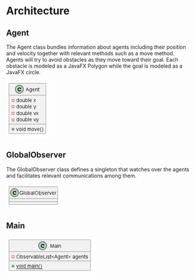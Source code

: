 # Architecture

## Agent

The Agent class bundles information about agents including their position and velocity together with relevant methods 
such as a move method. Agents will try to avoid obstacles as they move toward their goal. Each obstacle is modeled as a 
JavaFX Polygon while the goal is modeled as a JavaFX circle.

![Agent](uml/agent.png)

## GlobalObserver

The GlobalObserver class defines a singleton that watches over the agents and facilitates relevant communications 
among them.

![Global Observer](uml/globalobserver.png)

## Main

![Main](uml/main.png)
